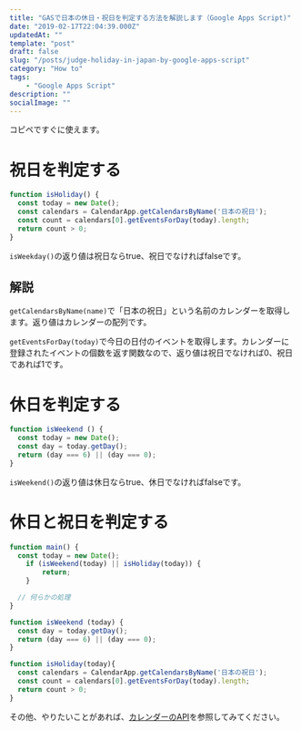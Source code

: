 ```yaml
---
title: "GASで日本の休日・祝日を判定する方法を解説します（Google Apps Script)"
date: "2019-02-17T22:04:39.000Z"
updatedAt: ""
template: "post"
draft: false
slug: "/posts/judge-holiday-in-japan-by-google-apps-script"
category: "How to"
tags:
    - "Google Apps Script"
description: ""
socialImage: ""
---
```


コピペですぐに使えます。
# 祝日を判定する
```javascript
function isHoliday() { 
  const today = new Date();
  const calendars = CalendarApp.getCalendarsByName('日本の祝日');
  const count = calendars[0].getEventsForDay(today).length;
  return count > 0;
}
```
`isWeekday()`の返り値は祝日ならtrue、祝日でなければfalseです。

## 解説
`getCalendarsByName(name)`で「日本の祝日」という名前のカレンダーを取得します。返り値はカレンダーの配列です。

`getEventsForDay(today)`で今日の日付のイベントを取得します。カレンダーに登録されたイベントの個数を返す関数なので、返り値は祝日でなければ0、祝日であれば1です。

# 休日を判定する
```javascript
function isWeekend () {
  const today = new Date();
  const day = today.getDay();
  return (day === 6) || (day === 0);
}
```
`isWeekend()`の返り値は休日ならtrue、休日でなければfalseです。


# 休日と祝日を判定する
```javascript
function main() {
  const today = new Date();
    if (isWeekend(today) || isHoliday(today)) {
        return;
    }

  // 何らかの処理
}

function isWeekend (today) {
  const day = today.getDay();
  return (day === 6) || (day === 0);
}

function isHoliday(today){ 
  const calendars = CalendarApp.getCalendarsByName('日本の祝日');
  const count = calendars[0].getEventsForDay(today).length;
  return count > 0;
}
```

その他、やりたいことがあれば、[カレンダーのAPI](https://developers.google.com/apps-script/reference/calendar/calendar-app)を参照してみてください。
